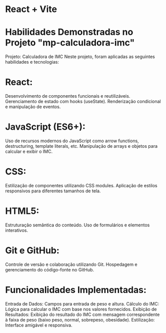 # React + Vite


# Habilidades Demonstradas no Projeto "mp-calculadora-imc"
Projeto: Calculadora de IMC
Neste projeto, foram aplicadas as seguintes habilidades e tecnologias:

# React:
Desenvolvimento de componentes funcionais e reutilizáveis.
Gerenciamento de estado com hooks (useState).
Renderização condicional e manipulação de eventos.

# JavaScript (ES6+):
Uso de recursos modernos do JavaScript como arrow functions, destructuring, template literals, etc.
Manipulação de arrays e objetos para calcular e exibir o IMC.

# CSS:
Estilização de componentes utilizando CSS modules.
Aplicação de estilos responsivos para diferentes tamanhos de tela.

# HTML5:
Estruturação semântica do conteúdo.
Uso de formulários e elementos interativos.
# Git e GitHub:
Controle de versão e colaboração utilizando Git.
Hospedagem e gerenciamento do código-fonte no GitHub.

# Funcionalidades Implementadas:
Entrada de Dados: Campos para entrada de peso e altura.
Cálculo do IMC: Lógica para calcular o IMC com base nos valores fornecidos.
Exibição de Resultados: Exibição do resultado do IMC com mensagem correspondente à faixa de peso (baixo peso, normal, sobrepeso, obesidade).
Estilização: Interface amigável e responsiva.
